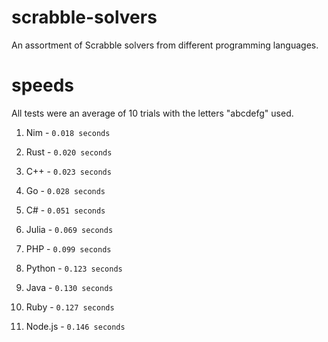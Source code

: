 # scrabble-solvers
An assortment of Scrabble solvers from different programming languages.

# speeds
All tests were an average of 10 trials with the letters "abcdefg" used.

1. Nim - `0.018 seconds`

2. Rust - `0.020 seconds`

3. C++ - `0.023 seconds`

4. Go - `0.028 seconds`

5. C# - `0.051 seconds`

6. Julia - `0.069 seconds`
  
7. PHP - `0.099 seconds`

8. Python - `0.123 seconds`

9. Java - `0.130 seconds`

10. Ruby - `0.127 seconds`

11. Node.js - `0.146 seconds`








